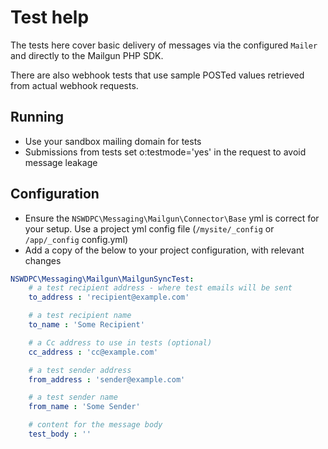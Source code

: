 # Test help

The tests here cover basic delivery of messages via the configured ```Mailer``` and directly to the Mailgun PHP SDK.

There are also webhook tests that use sample POSTed values retrieved from actual webhook requests.

## Running

+ Use your sandbox mailing domain for tests
+ Submissions from tests set o:testmode='yes' in the request to avoid message leakage

## Configuration

+ Ensure the ```NSWDPC\Messaging\Mailgun\Connector\Base``` yml is correct for your setup. Use a project yml config file (`/mysite/_config` or `/app/_config` config.yml)
+ Add a copy of the below to your project configuration, with relevant changes

```yml
NSWDPC\Messaging\Mailgun\MailgunSyncTest:
    # a test recipient address - where test emails will be sent
    to_address : 'recipient@example.com'

    # a test recipient name
    to_name : 'Some Recipient'

    # a Cc address to use in tests (optional)
    cc_address : 'cc@example.com'

    # a test sender address
    from_address : 'sender@example.com'

    # a test sender name
    from_name : 'Some Sender'

    # content for the message body
    test_body : ''
```
